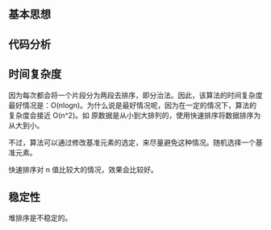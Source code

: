 ## 基本思想

## 代码分析

## 时间复杂度

因为每次都会将一个片段分为两段去排序，即分治法。因此，该算法的时间复杂度最好情况是：O(nlogn)。为什么说是最好情况呢，因为在一定的情况下，算法的复杂度会接近 O(n^2)。如 原数据是从小到大排列的，使用快速排序将数据排序为从大到小。

不过，算法可以通过修改基准元素的选定，来尽量避免这种情况。随机选择一个基准元素。

快速排序对 n 值比较大的情况，效果会比较好。

## 稳定性

堆排序是不稳定的。
